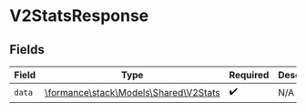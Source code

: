 # V2StatsResponse


## Fields

| Field                                                                   | Type                                                                    | Required                                                                | Description                                                             |
| ----------------------------------------------------------------------- | ----------------------------------------------------------------------- | ----------------------------------------------------------------------- | ----------------------------------------------------------------------- |
| `data`                                                                  | [\formance\stack\Models\Shared\V2Stats](../../Models/Shared/V2Stats.md) | :heavy_check_mark:                                                      | N/A                                                                     |